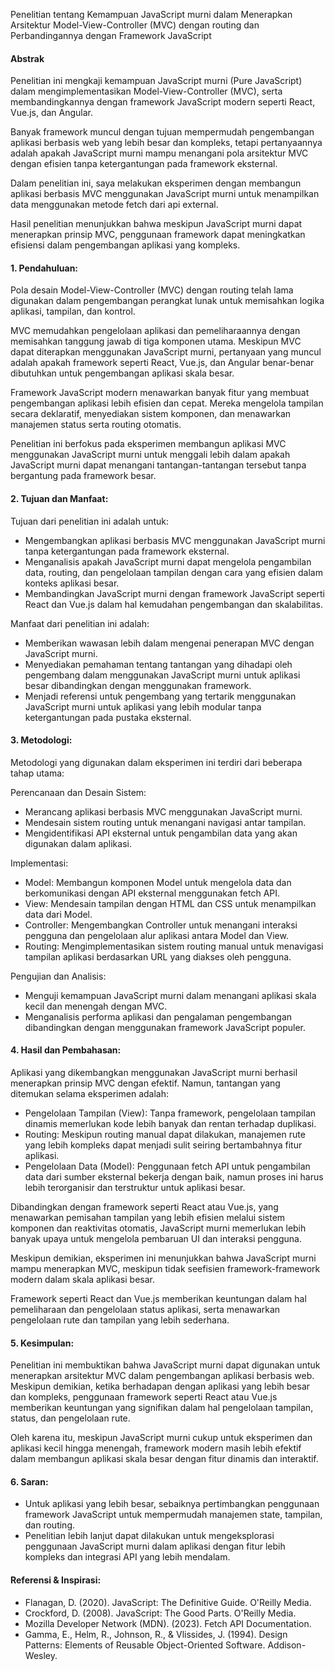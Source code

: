 Penelitian tentang Kemampuan JavaScript murni dalam Menerapkan Arsitektur Model-View-Controller (MVC) dengan routing dan Perbandingannya dengan Framework JavaScript

#### Abstrak

Penelitian ini mengkaji kemampuan JavaScript murni (Pure JavaScript) dalam mengimplementasikan Model-View-Controller (MVC), serta membandingkannya dengan framework JavaScript modern seperti React, Vue.js, dan Angular.

Banyak framework muncul dengan tujuan mempermudah pengembangan aplikasi berbasis web yang lebih besar dan kompleks, tetapi pertanyaannya adalah apakah JavaScript murni mampu menangani pola arsitektur MVC dengan efisien tanpa ketergantungan pada framework eksternal.

Dalam penelitian ini, saya melakukan eksperimen dengan membangun aplikasi berbasis MVC menggunakan JavaScript murni untuk menampilkan data menggunakan metode fetch dari api external.

Hasil penelitian menunjukkan bahwa meskipun JavaScript murni dapat menerapkan prinsip MVC, penggunaan framework dapat meningkatkan efisiensi dalam pengembangan aplikasi yang kompleks.

#### 1. Pendahuluan:

Pola desain Model-View-Controller (MVC) dengan routing telah lama digunakan dalam pengembangan perangkat lunak untuk memisahkan logika aplikasi, tampilan, dan kontrol.

MVC memudahkan pengelolaan aplikasi dan pemeliharaannya dengan memisahkan tanggung jawab di tiga komponen utama. Meskipun MVC dapat diterapkan menggunakan JavaScript murni, pertanyaan yang muncul adalah apakah framework seperti React, Vue.js, dan Angular benar-benar dibutuhkan untuk pengembangan aplikasi skala besar.

Framework JavaScript modern menawarkan banyak fitur yang membuat pengembangan aplikasi lebih efisien dan cepat. Mereka mengelola tampilan secara deklaratif, menyediakan sistem komponen, dan menawarkan manajemen status serta routing otomatis.

Penelitian ini berfokus pada eksperimen membangun aplikasi MVC menggunakan JavaScript murni untuk menggali lebih dalam apakah JavaScript murni dapat menangani tantangan-tantangan tersebut tanpa bergantung pada framework besar.

#### 2. Tujuan dan Manfaat:

Tujuan dari penelitian ini adalah untuk:

- Mengembangkan aplikasi berbasis MVC menggunakan JavaScript murni tanpa ketergantungan pada framework eksternal.
- Menganalisis apakah JavaScript murni dapat mengelola pengambilan data, routing, dan pengelolaan tampilan dengan cara yang efisien dalam konteks aplikasi besar.
- Membandingkan JavaScript murni dengan framework JavaScript seperti React dan Vue.js dalam hal kemudahan pengembangan dan skalabilitas.

Manfaat dari penelitian ini adalah:

- Memberikan wawasan lebih dalam mengenai penerapan MVC dengan JavaScript murni.
- Menyediakan pemahaman tentang tantangan yang dihadapi oleh pengembang dalam menggunakan JavaScript murni untuk aplikasi besar dibandingkan dengan menggunakan framework.
- Menjadi referensi untuk pengembang yang tertarik menggunakan JavaScript murni untuk aplikasi yang lebih modular tanpa ketergantungan pada pustaka eksternal.

#### 3. Metodologi:

Metodologi yang digunakan dalam eksperimen ini terdiri dari beberapa tahap utama:

Perencanaan dan Desain Sistem:

- Merancang aplikasi berbasis MVC menggunakan JavaScript murni.
- Mendesain sistem routing untuk menangani navigasi antar tampilan.
- Mengidentifikasi API eksternal untuk pengambilan data yang akan digunakan dalam aplikasi.

Implementasi:

- Model: Membangun komponen Model untuk mengelola data dan berkomunikasi dengan API eksternal menggunakan fetch API.
- View: Mendesain tampilan dengan HTML dan CSS untuk menampilkan data dari Model.
- Controller: Mengembangkan Controller untuk menangani interaksi pengguna dan pengelolaan alur aplikasi antara Model dan View.
- Routing: Mengimplementasikan sistem routing manual untuk menavigasi tampilan aplikasi berdasarkan URL yang diakses oleh pengguna.

Pengujian dan Analisis:
- Menguji kemampuan JavaScript murni dalam menangani aplikasi skala kecil dan menengah dengan MVC.
- Menganalisis performa aplikasi dan pengalaman pengembangan dibandingkan dengan menggunakan framework JavaScript populer.

#### 4. Hasil dan Pembahasan:

Aplikasi yang dikembangkan menggunakan JavaScript murni berhasil menerapkan prinsip MVC dengan efektif. Namun, tantangan yang ditemukan selama eksperimen adalah:

- Pengelolaan Tampilan (View): Tanpa framework, pengelolaan tampilan dinamis memerlukan kode lebih banyak dan rentan terhadap duplikasi.
- Routing: Meskipun routing manual dapat dilakukan, manajemen rute yang lebih kompleks dapat menjadi sulit seiring bertambahnya fitur aplikasi.
- Pengelolaan Data (Model): Penggunaan fetch API untuk pengambilan data dari sumber eksternal bekerja dengan baik, namun proses ini harus lebih terorganisir dan terstruktur untuk aplikasi besar.

Dibandingkan dengan framework seperti React atau Vue.js, yang menawarkan pemisahan tampilan yang lebih efisien melalui sistem komponen dan reaktivitas otomatis, JavaScript murni memerlukan lebih banyak upaya untuk mengelola pembaruan UI dan interaksi pengguna.

Meskipun demikian, eksperimen ini menunjukkan bahwa JavaScript murni mampu menerapkan MVC, meskipun tidak seefisien framework-framework modern dalam skala aplikasi besar.

Framework seperti React dan Vue.js memberikan keuntungan dalam hal pemeliharaan dan pengelolaan status aplikasi, serta menawarkan pengelolaan rute dan tampilan yang lebih sederhana.

#### 5. Kesimpulan:

Penelitian ini membuktikan bahwa JavaScript murni dapat digunakan untuk menerapkan arsitektur MVC dalam pengembangan aplikasi berbasis web. Meskipun demikian, ketika berhadapan dengan aplikasi yang lebih besar dan kompleks, penggunaan framework seperti React atau Vue.js memberikan keuntungan yang signifikan dalam hal pengelolaan tampilan, status, dan pengelolaan rute.

Oleh karena itu, meskipun JavaScript murni cukup untuk eksperimen dan aplikasi kecil hingga menengah, framework modern masih lebih efektif dalam membangun aplikasi skala besar dengan fitur dinamis dan interaktif.

#### 6. Saran:

- Untuk aplikasi yang lebih besar, sebaiknya pertimbangkan penggunaan framework JavaScript untuk mempermudah manajemen state, tampilan, dan routing.
- Penelitian lebih lanjut dapat dilakukan untuk mengeksplorasi penggunaan JavaScript murni dalam aplikasi dengan fitur lebih kompleks dan integrasi API yang lebih mendalam.

#### Referensi & Inspirasi:

- Flanagan, D. (2020). JavaScript: The Definitive Guide. O'Reilly Media.
- Crockford, D. (2008). JavaScript: The Good Parts. O'Reilly Media.
- Mozilla Developer Network (MDN). (2023). Fetch API Documentation.
- Gamma, E., Helm, R., Johnson, R., & Vlissides, J. (1994). Design Patterns: Elements of Reusable Object-Oriented Software. Addison-Wesley.
